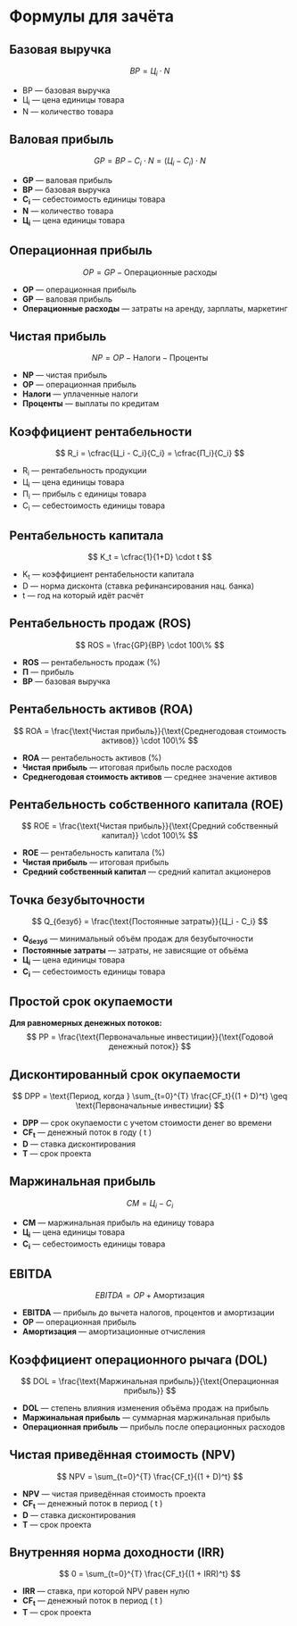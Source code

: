 # Формулы для зачёта

## Базовая выручка

$$ BP = Ц_i \cdot N $$
- BP — базовая выручка
- Ц<sub>i</sub> — цена единицы товара
- N — количество товара

## Валовая прибыль
$$ GP = BP - C_i \cdot N = (Ц_i - C_i) \cdot N $$
- **GP** — валовая прибыль  
- **BP** — базовая выручка  
- **C<sub>i</sub>** — себестоимость единицы товара  
- **N** — количество товара  
- **Ц<sub>i</sub>** — цена единицы товара

## Операционная прибыль
$$ OP = GP - \text{Операционные расходы} $$
- **OP** — операционная прибыль  
- **GP** — валовая прибыль  
- **Операционные расходы** — затраты на аренду, зарплаты, маркетинг  

## Чистая прибыль
$$ NP = OP - \text{Налоги} - \text{Проценты} $$
- **NP** — чистая прибыль  
- **OP** — операционная прибыль  
- **Налоги** — уплаченные налоги  
- **Проценты** — выплаты по кредитам    

## Коэффициент рентабельности

$$ R_i = \cfrac{Ц_i - C_i}{C_i} = \cfrac{П_i}{C_i} $$
- R<sub>i</sub> — рентабельность продукции
- Ц<sub>i</sub> — цена единицы товара
- П<sub>i</sub> — прибыль с единицы товара
- C<sub>i</sub> — себестоимость единицы товара

## Рентабельность капитала

$$  K_t = \cfrac{1}{1+D} \cdot t $$
- K<sub>t</sub> — коэффициент рентабельности капитала
- D — норма дисконта (ставка рефинансирования нац. банка)
- t — год на который идёт расчёт

## Рентабельность продаж (ROS)
$$ ROS = \frac{GP}{BP} \cdot 100\% $$
- **ROS** — рентабельность продаж (%)  
- **П** — прибыль  
- **BP** — базовая выручка  

## Рентабельность активов (ROA)
$$ ROA = \frac{\text{Чистая прибыль}}{\text{Среднегодовая стоимость активов}} \cdot 100\% $$
- **ROA** — рентабельность активов (%)  
- **Чистая прибыль** — итоговая прибыль после расходов  
- **Среднегодовая стоимость активов** — среднее значение активов  

## Рентабельность собственного капитала (ROE)
$$ ROE = \frac{\text{Чистая прибыль}}{\text{Средний собственный капитал}} \cdot 100\% $$
- **ROE** — рентабельность капитала (%)  
- **Чистая прибыль** — итоговая прибыль  
- **Средний собственный капитал** — средний капитал акционеров  

## Точка безубыточности
$$ Q_{безуб} = \frac{\text{Постоянные затраты}}{Ц_i - C_i} $$
- **Q<sub>безуб</sub>** — минимальный объём продаж для безубыточности  
- **Постоянные затраты** — затраты, не зависящие от объёма  
- **Ц<sub>i</sub>** — цена единицы товара  
- **C<sub>i</sub>** — себестоимость единицы товара  

## Простой срок окупаемости
**Для равномерных денежных потоков:**  
$$ PP = \frac{\text{Первоначальные инвестиции}}{\text{Годовой денежный поток}} $$  
<!-- 
**Для неравномерных денежных потоков:**  
$$ PP = t + \frac{| \text{Накопленный денежный поток}_t |}{\text{Денежный поток}_{t+1}} $$  

- **PP** — срок окупаемости 
- **Первоначальные инвестиции** — сумма стартовых вложений  
- **Годовой денежный поток** — ежегодный доход после вычета затрат  
- **t** — последний год с отрицательным накопленным потоком   -->

## Дисконтированный срок окупаемости
$$ DPP = \text{Период, когда } \sum_{t=0}^{T} \frac{CF_t}{(1 + D)^t} \geq \text{Первоначальные инвестиции} $$  

- **DPP** — срок окупаемости с учетом стоимости денег во времени  
- **CF<sub>t</sub>** — денежный поток в году \( t \)  
- **D** — ставка дисконтирования  
- **T** — срок проекта  

## Маржинальная прибыль
$$ CM = Ц_i - C_i $$
- **CM** — маржинальная прибыль на единицу товара  
- **Ц<sub>i</sub>** — цена единицы товара  
- **C<sub>i</sub>** — себестоимость единицы товара  

## EBITDA
$$ EBITDA = OP + \text{Амортизация} $$
- **EBITDA** — прибыль до вычета налогов, процентов и амортизации  
- **OP** — операционная прибыль  
- **Амортизация** — амортизационные отчисления  

## Коэффициент операционного рычага (DOL)
$$ DOL = \frac{\text{Маржинальная прибыль}}{\text{Операционная прибыль}} $$
- **DOL** — степень влияния изменения объёма продаж на прибыль  
- **Маржинальная прибыль** — суммарная маржинальная прибыль  
- **Операционная прибыль** — прибыль после операционных расходов  

## Чистая приведённая стоимость (NPV)
$$ NPV = \sum_{t=0}^{T} \frac{CF_t}{(1 + D)^t} $$
- **NPV** — чистая приведённая стоимость проекта  
- **CF<sub>t</sub>** — денежный поток в период \( t \)  
- **D** — ставка дисконтирования  
- **T** — срок проекта  

## Внутренняя норма доходности (IRR)
$$ 0 = \sum_{t=0}^{T} \frac{CF_t}{(1 + IRR)^t} $$
- **IRR** — ставка, при которой NPV равен нулю  
- **CF<sub>t</sub>** — денежный поток в период \( t \)  
- **T** — срок проекта  
